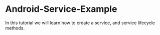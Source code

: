 Android-Service-Example
=======================

In this tutorial we will learn how to create a service, and service lifecycle methods. 

